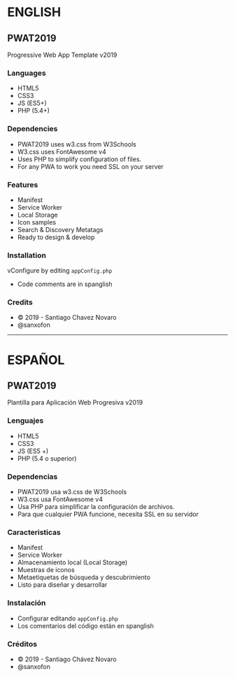 # ENGLISH
## PWAT2019
Progressive Web App Template v2019

### Languages
 - HTML5
 - CSS3
 - JS (ES5+)
 - PHP (5.4+)

### Dependencies
 - PWAT2019 uses w3.css from W3Schools
 - W3.css uses FontAwesome v4
 - Uses PHP to simplify configuration of files.
 - For any PWA to work you need SSL on your server

### Features
 - Manifest
 - Service Worker
 - Local Storage
 - Icon samples
 - Search & Discovery Metatags
 - Ready to design & develop

### Installation
vConfigure by editing `appConfig.php`
 - Code comments are in spanglish
 
### Credits
 - &copy; 2019 - Santiago Chavez Novaro
 - @sanxofon

------------------
# ESPAÑOL
## PWAT2019
Plantilla para Aplicación Web Progresiva v2019

### Lenguajes
 - HTML5
 - CSS3
 - JS (ES5 +)
 - PHP (5.4 o superior)

### Dependencias
 - PWAT2019 usa w3.css de W3Schools
 - W3.css usa FontAwesome v4
 - Usa PHP para simplificar la configuración de archivos.
 - Para que cualquier PWA funcione, necesita SSL en su servidor

### Caracteristicas
 - Manifest
 - Service Worker
 - Almacenamiento local (Local Storage)
 - Muestras de iconos
 - Metaetiquetas de búsqueda y descubrimiento
 - Listo para diseñar y desarrollar

### Instalación
 - Configurar editando `appConfig.php`
 - Los comentarios del código están en spanglish

### Créditos
 - &copy; 2019 - Santiago Chávez Novaro
 - @sanxofon
